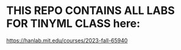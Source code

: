 # THIS REPO CONTAINS ALL LABS FOR TINYML CLASS here:
https://hanlab.mit.edu/courses/2023-fall-65940
